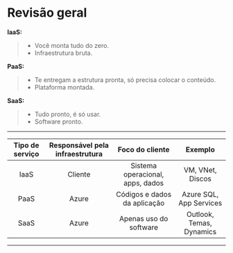 # **Revisão geral**

**IaaS:** 
> - Você monta tudo do zero.
> - Infraestrutura bruta.

**PaaS:** 
> - Te entregam a estrutura pronta, só precisa colocar o conteúdo.
> - Plataforma montada.

**SaaS:** 
> - Tudo pronto, é só usar.
> - Software pronto.

---

|Tipo de serviço|Responsável pela infraestrutura|Foco do cliente|Exemplo|
|:---:|:---:|:---:|:---:|
|IaaS|Cliente|Sistema operacional, apps, dados|VM, VNet, Discos|
|PaaS|Azure|Códigos e dados da aplicação|Azure SQL, App Services|
|SaaS|Azure|Apenas uso do software|Outlook, Temas, Dynamics|

---
